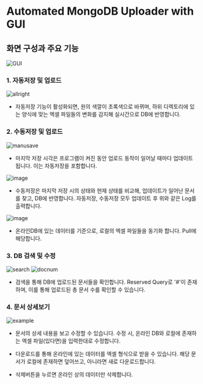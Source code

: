 # Automated MongoDB Uploader with GUI

## 화면 구성과 주요 기능

![GUI](https://user-images.githubusercontent.com/47588410/229041766-7aba9c53-aa1d-47bb-a7d5-6a500bfdb39a.png)

### 1. 자동저장 및 업로드
![allright](https://user-images.githubusercontent.com/47588410/229044321-c98000d4-b5e1-4370-a8c5-6480d1154bc1.png)
* 자동저장 기능이 활성화되면, 원의 색깔이 초록색으로 바뀌며, 하위 디렉토리에 있는 양식에 맞는 엑셀 파일들의 변화를 감지해 실시간으로 DB에 반영합니다.

### 2. 수동저장 및 업로드
![manusave](https://user-images.githubusercontent.com/47588410/229044738-bb13c168-3493-4f82-9ef9-5d61e71358c5.png)

* 마지막 저장 시각은 프로그램이 켜진 동안 업로드 동작이 일어날 때마다 업데이트 됩니다. 이는 자동저장을 포함합니다.

![image](https://user-images.githubusercontent.com/47588410/229044891-0205604a-a07b-4b25-80f1-2607978c0f54.png)

* 수동저장은 마지막 저장 시의 상태와 현재 상태를 비교해, 업데이트가 일어난 문서를 찾고, DB에 반영합니다. 자동저장, 수동저장 모두 업데이트 후 위와 같은 Log를 출력합니다.

![image](https://user-images.githubusercontent.com/47588410/229045079-317fa346-32f1-4d31-af71-2d2078a765d6.png)

* 온라인DB에 있는 데이터를 기준으로, 로컬의 엑셀 파일들을 동기화 합니다. Pull에 해당합니다.


### 3. DB 검색 및 수정
![search](https://user-images.githubusercontent.com/47588410/229042830-968be895-140c-4d8b-a149-afc1ad8857f2.png)
![docnum](https://user-images.githubusercontent.com/47588410/229043150-2fdf1f23-b972-4b94-b0c0-568fe4d95758.png)

* 검색을 통해 DB에 업로드된 문서들을 확인합니다. Reserved Query로 '#'이 존재하며, 이를 통해 업로드된 총 문서 수를 확인할 수 있습니다.


### 4. 문서 상세보기
![example](https://user-images.githubusercontent.com/47588410/229043814-d1f04a6f-febd-4b23-b855-1bab577cb2ad.png)
* 문서의 상세 내용을 보고 수정할 수 있습니다. 수정 시, 온라인 DB와 로컬에 존재하는 엑셀 파일(있다면)을 입력한대로 수정합니다.

* 다운로드를 통해 온라인에 있는 데이터를 엑셀 형식으로 받을 수 있습니다. 해당 문서가 로컬에 존재하면 덮어쓰고, 아니라면 새로 다운로드합니다.

* 삭제버튼을 누르면 온라인 상의 데이터만 삭제합니다.
